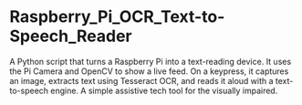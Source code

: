 # Raspberry_Pi_OCR_Text-to-Speech_Reader
A Python script that turns a Raspberry Pi into a text-reading device. It uses the Pi Camera and OpenCV to show a live feed. On a keypress, it captures an image, extracts text using Tesseract OCR, and reads it aloud with a text-to-speech engine. A simple assistive tech tool for the visually impaired.
